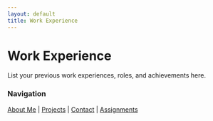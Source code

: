 ```yaml
---
layout: default
title: Work Experience
---
```


# Work Experience
List your previous work experiences, roles, and achievements here.

### Navigation

[About Me](/) | [Projects](projects.html) | [Contact](contact.html) | [Assignments](assignments.html)
